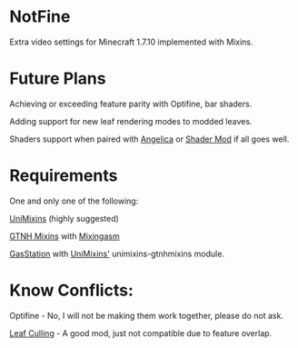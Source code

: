 # NotFine

Extra video settings for Minecraft 1.7.10 implemented with Mixins.

# Future Plans

Achieving or exceeding feature parity with Optifine, bar shaders.

Adding support for new leaf rendering modes to modded leaves.

Shaders support when paired with [Angelica](https://github.com/GTNewHorizons/Angelica) or [Shader Mod](https://github.com/basdxz/ShadersMod/) if all goes well.

# Requirements

One and only one of the following:

[UniMixins](https://github.com/LegacyModdingMC/UniMixins) (highly suggested)

[GTNH Mixins](https://github.com/GTNewHorizons/GTNHMixins) with [Mixingasm](https://github.com/makamys/Mixingasm)

[GasStation](https://github.com/FalsePattern/GasStation) with [UniMixins'](https://github.com/LegacyModdingMC/UniMixins) unimixins-gtnhmixins module.

# Know Conflicts:

Optifine - No, I will not be making them work together, please do not ask.

[Leaf Culling](https://modrinth.com/mod/leafculling) - A good mod, just not compatible due to feature overlap.
